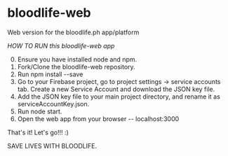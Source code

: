 # bloodlife-web
Web version for the bloodlife.ph app/platform

*HOW TO RUN this bloodlife-web app*

0. Ensure you have installed node and npm.
1. Fork/Clone the bloodlife-web repository.
2. Run npm install --save
3. Go to your Firebase project, go to project settings -> service accounts tab. Create a new Service Account and download the JSON key file.
4. Add the JSON key file to your main project directory, and rename it as serviceAccountKey.json. 
5. Run node start.
6. Open the web app from your browser -- localhost:3000

That's it! Let's go!!! :) 

SAVE LIVES WITH BLOODLIFE.
